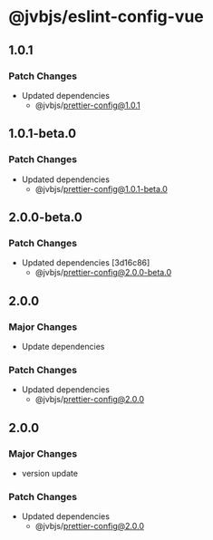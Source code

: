 # @jvbjs/eslint-config-vue

## 1.0.1

### Patch Changes

- Updated dependencies
  - @jvbjs/prettier-config@1.0.1

## 1.0.1-beta.0

### Patch Changes

- Updated dependencies
  - @jvbjs/prettier-config@1.0.1-beta.0

## 2.0.0-beta.0

### Patch Changes

- Updated dependencies [3d16c86]
  - @jvbjs/prettier-config@2.0.0-beta.0

## 2.0.0

### Major Changes

- Update dependencies

### Patch Changes

- Updated dependencies
  - @jvbjs/prettier-config@2.0.0

## 2.0.0

### Major Changes

- version update

### Patch Changes

- Updated dependencies
  - @jvbjs/prettier-config@2.0.0

